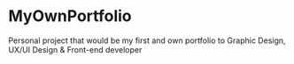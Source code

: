 # MyOwnPortfolio
Personal project that would be my first and own portfolio to Graphic Design, UX/UI Design &amp; Front-end developer
